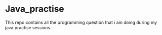 # Java_practise
This repo contains all the programming question that i am doing during my java practise sessions 
